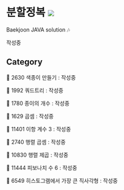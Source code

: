 # 분할정복 <img src = "https://img.shields.io/badge/JAVA-007396?style=for-the-badge&logo=java&logoColor=white">
Baekjoon JAVA solution :notes:

작성중

## Category

:black_square_button: 2630 색종이 만들기 : 작성중

:black_square_button: 1992 쿼드트리 : 작성중

:black_square_button: 1780 종이의 개수 : 작성중

:black_square_button: 1629 곱셈 : 작성중

:black_square_button: 11401 이항 계수 3 : 작성중

:black_square_button: 2740 행렬 곱셈 : 작성중

:black_square_button: 10830 행렬 제곱 : 작성중

:black_square_button: 11444 피보나치 수 6 : 작성중

:black_square_button: 6549 히스토그램에서 가장 큰 직사각형 : 작성중